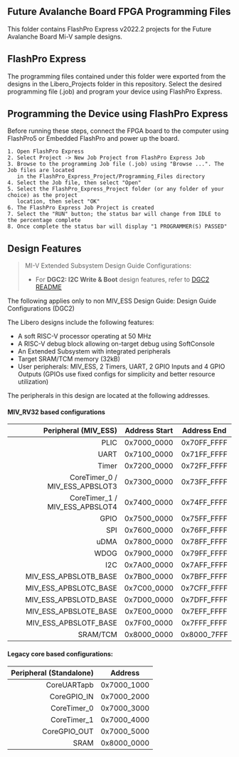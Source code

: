 ## Future Avalanche Board FPGA Programming Files

This folder contains FlashPro Express v2022.2 projects for the Future Avalanche Board Mi-V sample designs.

## FlashPro Express
The programming files contained under this folder were exported from the designs in the Libero_Projects folder in this repository. Select the desired programming file (.job) and program your device using FlashPro Express.

## Programming the Device using FlashPro Express
 Before running these steps, connect the FPGA board to the computer using FlashPro5 or Embedded FlashPro and power up the board.

    1. Open FlashPro Express
    2. Select Project -> New Job Project from FlashPro Express Job   
    3. Browse to the programming Job file (.job) using "Browse ...". The Job files are located
       in the FlashPro_Express_Project/Programming_Files directory
    4. Select the Job file, then select "Open"
    5. Select the FlashPro_Express_Project folder (or any folder of your choice) as the project
       location, then select "OK"
    6. The FlashPro Express Job Project is created
    7. Select the "RUN" button; the status bar will change from IDLE to the percentage complete
    8. Once complete the status bar will display "1 PROGRAMMER(S) PASSED"

## Design Features

> MI-V Extended Subsystem Design Guide Configurations:
> * For **DGC2: I2C Write & Boot** design features, refer to [DGC2 README](../Libero_Projects/import/components/IMC_DGC2/README.md)

The following applies only to non MIV_ESS Design Guide: Design Guide Configurations (DGC2)

The Libero designs include the following features:
* A soft RISC-V processor operating at 50 MHz
* A RISC-V debug block allowing on-target debug using SoftConsole
* An Extended Subsystem with integrated peripherals
* Target SRAM/TCM memory (32kB)
* User peripherals: MIV_ESS, 2 Timers, UART, 2 GPIO Inputs and 4 GPIO Outputs (GPIOs use fixed configs for simplicity and better resource utilization)


The peripherals in this design are located at the following addresses.
#### MIV_RV32 based configurations
| Peripheral (MIV_ESS)             | Address Start | Address End    |
| ------------------------------:  |:-------------:|:--------------:|
| PLIC                             | 0x7000_0000   | 0x70FF_FFFF    |
| UART                             | 0x7100_0000   | 0x71FF_FFFF    |
| Timer                            | 0x7200_0000   | 0x72FF_FFFF    |
| CoreTimer_0 / MIV_ESS_APBSLOT3   | 0x7300_0000   | 0x73FF_FFFF    |
| CoreTimer_1 / MIV_ESS_APBSLOT4   | 0x7400_0000   | 0x74FF_FFFF    |
| GPIO                             | 0x7500_0000   | 0x75FF_FFFF    |
| SPI                              | 0x7600_0000   | 0x76FF_FFFF    |
| uDMA                             | 0x7800_0000   | 0x78FF_FFFF    |
| WDOG                             | 0x7900_0000   | 0x79FF_FFFF    |
| I2C                              | 0x7A00_0000   | 0x7AFF_FFFF    |
| MIV_ESS_APBSLOTB_BASE            | 0x7B00_0000   | 0x7BFF_FFFF    |
| MIV_ESS_APBSLOTC_BASE            | 0x7C00_0000   | 0x7CFF_FFFF    |
| MIV_ESS_APBSLOTD_BASE            | 0x7D00_0000   | 0x7DFF_FFFF    |
| MIV_ESS_APBSLOTE_BASE            | 0x7E00_0000   | 0x7EFF_FFFF    |
| MIV_ESS_APBSLOTF_BASE            | 0x7F00_0000   | 0x7FFF_FFFF    |
| SRAM/TCM                         | 0x8000_0000   | 0x8000_7FFF    |


#### Legacy core based configurations:
| Peripheral (Standalone)| Address       |
| ----------------------:|:-------------:|
| CoreUARTapb            | 0x7000_1000   |
| CoreGPIO_IN            | 0x7000_2000   |
| CoreTimer_0            | 0x7000_3000   |
| CoreTimer_1            | 0x7000_4000   |
| CoreGPIO_OUT           | 0x7000_5000   |
| SRAM                   | 0x8000_0000   |
